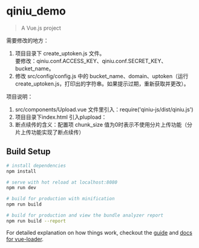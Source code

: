 # qiniu_demo

> A Vue.js project

需要修改的地方：    
1. 项目目录下 create_uptoken.js 文件。    
要修改：qiniu.conf.ACCESS_KEY、qiniu.conf.SECRET_KEY、bucket_name。
2. 修改 src/config/config.js 中的 bucket_name、domain、uptoken（运行 create_uptoken.js，打印出的字符串。如果提示过期，重新获取并更改）。  

项目说明：  
1. src/components/Upload.vue 文件里引入：require('qiniu-js/dist/qiniu.js')  
2. 项目目录下index.html 引入plupload：<script src="http://cdn.staticfile.org/plupload/2.1.9/plupload.full.min.js"></script>  
3. 断点续传的含义：配置项 chunk_size 值为0时表示不使用分片上传功能（分片上传功能实现了断点续传）  

## Build Setup

``` bash
# install dependencies
npm install

# serve with hot reload at localhost:8080
npm run dev

# build for production with minification
npm run build

# build for production and view the bundle analyzer report
npm run build --report
```

For detailed explanation on how things work, checkout the [guide](http://vuejs-templates.github.io/webpack/) and [docs for vue-loader](http://vuejs.github.io/vue-loader).
